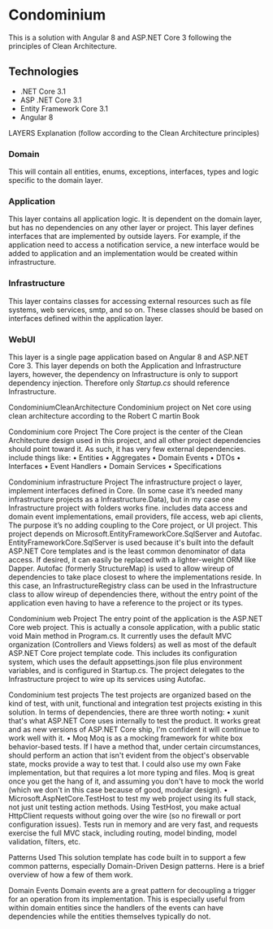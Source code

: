  # Condominium

This is a solution with Angular 8 and ASP.NET Core 3 following the principles of Clean Architecture.

## Technologies
* .NET Core 3.1
* ASP .NET Core 3.1
* Entity Framework Core 3.1
* Angular 8

LAYERS Explanation (follow according to the Clean Architecture principles)

### Domain

This will contain all entities, enums, exceptions, interfaces, types and logic specific to the domain layer.


### Application

This layer contains all application logic. It is dependent on the domain layer, but has no dependencies on any other layer or project. 
This layer defines interfaces that are implemented by outside layers. For example, 
if the application need to access a notification service, a new interface would be added to application and an implementation
would be created within infrastructure.


### Infrastructure

This layer contains classes for accessing external resources such as file systems, web services, smtp, and so on. 
These classes should be based on interfaces defined within the application layer.

### WebUI

This layer is a single page application based on Angular 8 and ASP.NET Core 3. This layer depends on both the Application and 
Infrastructure layers, however, the dependency on Infrastructure is only to support dependency injection. 
Therefore only *Startup.cs* should reference Infrastructure.

CondominiumCleanArchitecture
Condominium project on Net core using clean architecture according to the Robert C martin Book

Condominium core Project
The Core project is the center of the Clean Architecture design used in this project, and all other project dependencies should point toward it. As such, it has very few external dependencies. include things like: • Entities • Aggregates • Domain Events • DTOs • Interfaces • Event Handlers • Domain Services • Specifications

Condominium infrastructure Project
The infrastructure project o layer, implement interfaces defined in Core. (In some case it’s needed many infrastructure projects as a Infrastructure.Data), but in my case one Infrastructure project with folders works fine. includes data access and domain event implementations, email providers, file access, web api clients, The purpose it’s no adding coupling to the Core project, or UI project. This project depends on Microsoft.EntityFrameworkCore.SqlServer and Autofac. EntityFrameworkCore.SqlServer is used because it's built into the default ASP.NET Core templates and is the least common denominator of data access. If desired, it can easily be replaced with a lighter-weight ORM like Dapper. Autofac (formerly StructureMap) is used to allow wireup of dependencies to take place closest to where the implementations reside. In this case, an InfrastructureRegistry class can be used in the Infrastructure class to allow wireup of dependencies there, without the entry point of the application even having to have a reference to the project or its types.

Condominium web Project
The entry point of the application is the ASP.NET Core web project. This is actually a console application, with a public static void Main method in Program.cs. It currently uses the default MVC organization (Controllers and Views folders) as well as most of the default ASP.NET Core project template code. This includes its configuration system, which uses the default appsettings.json file plus environment variables, and is configured in Startup.cs. The project delegates to the Infrastructure project to wire up its services using Autofac.

Condominium test projects
The test projects are organized based on the kind of test, with unit, functional and integration test projects existing in this solution. In terms of dependencies, there are three worth noting: • xunit that's what ASP.NET Core uses internally to test the product. It works great and as new versions of ASP.NET Core ship, I'm confident it will continue to work well with it. • Moq Moq is as a mocking framework for white box behavior-based tests. If I have a method that, under certain circumstances, should perform an action that isn't evident from the object's observable state, mocks provide a way to test that. I could also use my own Fake implementation, but that requires a lot more typing and files. Moq is great once you get the hang of it, and assuming you don't have to mock the world (which we don't in this case because of good, modular design). • Microsoft.AspNetCore.TestHost to test my web project using its full stack, not just unit testing action methods. Using TestHost, you make actual HttpClient requests without going over the wire (so no firewall or port configuration issues). Tests run in memory and are very fast, and requests exercise the full MVC stack, including routing, model binding, model validation, filters, etc.

Patterns Used
This solution template has code built in to support a few common patterns, especially Domain-Driven Design patterns. Here is a brief overview of how a few of them work.

Domain Events
Domain events are a great pattern for decoupling a trigger for an operation from its implementation. This is especially useful from within domain entities since the handlers of the events can have dependencies while the entities themselves typically do not.
